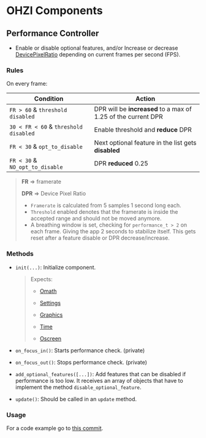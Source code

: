 # OHZI Components

## Performance Controller
- Enable or disable optional features, and/or Increase or decrease [DevicePixelRatio](https://developer.mozilla.org/en-US/docs/Web/API/Window/devicePixelRatio) depending on current frames per second (FPS).

### **Rules**

On every frame:

| Condition | Action |
| --- | --- |
| `FR > 60` & `threshold disabled` | DPR will be **increased** to a max of 1.25 of the current DPR  |
| `30 < FR < 60` & `threshold disabled` | Enable threshold and **reduce** DPR |
| `FR < 30` & `opt_to_disable` | Next optional feature in the list gets **disabled** |
| `FR < 30` & `NO_opt_to_disable` | DPR **reduced** 0.25 |

> **FR** => framerate
>
> **DPR** => Device Pixel Ratio
>
> - `Framerate` is calculated from 5 samples 1 second long each.
> - `Threshold` enabled denotes that the framerate is inside the accepted range and should not be moved anymore.
> - A breathing window is set, checking for `performance_t > 2` on each frame. Giving the app 2 seconds to stabilize itself. This gets reset after a feature disable or DPR decrease/increase.

### Methods

- `init(...)`: Initialize component.

  > Expects:
  >
  > - [Omath](https://github.com/ohzinteractive/core/blob/main/src/utilities/OMath.js)
  >
  > - [Settings](https://github.com/ohzinteractive/core/blob/main/src/Settings.js)
  >
  > - [Graphics](https://github.com/ohzinteractive/core/blob/main/src/Graphics.js)
  >
  > - [Time](https://github.com/ohzinteractive/core/blob/main/src/Time.js)
  >
  > - [Oscreen](https://github.com/ohzinteractive/core/blob/main/src/OScreen.js)

- `on_focus_in()`: Starts performance check. (private)

- `on_focus_out()`: Stops performance check. (private)

- `add_optional_features([...])`: Add features that can be disabled if performance is too low. It receives an array of objects that have to implement the method `disable_optional_feature`.

- `update()`: Should be called in an `update` method.

### Usage
For a code example go to [this commit](https://github.com/ohzinteractive/boilerplate/commit/fada02566b065dd34cf5100b9d796afedcba8618).
